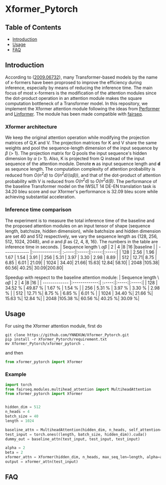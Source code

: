 # Xformer_Pytorch

## Table of Contents
- [Introduction](#Introduction)
- [Usage](#Usage)
- [FAQ](#FAQ)

## Introduction
According to ([2009.06732](https://arxiv.org/abs/2009.06732)), many Transformer-based models by the name of x-formers have been proprosed to improve the efficiency during inference, especially by means of reducing the inference time. The main focus of most x-formers is the modification of the attention modules since the dot-product operation in an attention module makes the square computation bottleneck of a Transformer model. In this repository, we implement the Xformer attention module following the ideas from [Performer](https://arxiv.org/abs/2009.14794) and [Linformer](https://arxiv.org/abs/2006.04768). The module has been made compatible with [fairseq](https://github.com/pytorch/fairseq).
### Xformer architecture
We keep the original attention operation while modifying the projection matrices of Q,K and V. The projection matrices for K and V share the same weights and pool the sequence-length dimension of the input sequence by <em>$\beta$</em> (> 1). The projection matrix for Q pools the input sequence's hidden dimension by <em>$\alpha$</em> (> 1). Also, K is projected from Q instead of the input sequence of the attention module. Denote **n** as input sequence length and **d** as sequnce length. The computation complexity of attention probability is reduced from <em>O(n<sup>2</sup>d)</em> to <em>O(n<sup>2</sup>d/($\alpha\beta$))</em>, and that of the dot-product of attention probability with V is reduced from <em>O(n<sup>2</sup>d)</em> to <em>O(n<sup>2</sup>d/$\beta$)</em>.
The performance of the baseline Transformer model on the IWSLT 14 DE-EN translation task is 34.20 bleu score and our Xformer's performance is 32.09 bleu score while achieving substantial acceleration.
### Inference time comparison
The experiment is to measure the total inference time of the baseline and the proposed attention modules on an input tensor of shape (sequence length, batchsize, hidden dimension), while batchsize and hidden dimension are set 40 and 512 respectively, we vary the sequence length as {128, 256, 512, 1024, 2048}, and $\alpha$ and $\beta$ as {2, 4, 8, 16}. The numbers in the table are inference time  in seconds.
| Sequence length \\ $\alpha$$\beta$ | 2 | 4  |8  |16  |baseline  |
| ------------- |:-------------:| :-----:|:-----:|:-----:|:-----:|
| 128        | 2.56 | 1.96 | 1.67 | 1.54 | 3.91 |
| 256        | 5.31 | 3.97 | 3.30 | 2.98 | 8.89 |
| 512        | 12.71| 8.75 | 6.85 | 6.01 | 21.09|
| 1024       | 34.40| 21.66| 15.63| 12.84| 58.10|
| 2048       |105.38| 60.56| 40.25| 30.09|200.80|

Speedup with respect to the baseline attention module:
| Sequence length \\ $\alpha$$\beta$ | 2 | 4  |8  |16  |
| ------------- |:-------------:| :-----:|:-----:|:-----:|
| 128        | 34.52 % | 49.87 % | 1.67 % | 1.54 % |
| 256        | 5.31 % | 3.97 % | 3.30 % | 2.98 % |
| 512        | 12.71 %| 8.75 % | 6.85 % | 6.01 % |
| 1024       | 34.40 %| 21.66 %| 15.63 %| 12.84 %|
| 2048       |105.38 %| 60.56 %| 40.25 %| 30.09 %|
## Usage
For using the Xformer attention module, first do
```
git clone https://github.com/YNNEKUW/Xformer_Pytorch.git
pip install -r Xformer_Pytorch/requirement.txt
mv Xformer_Pytorch/xformer_pytorch .
```
and then
```python
from xformer_pytorch import Xformer
```
### Example
```python
import torch
from fairseq.modules.multihead_attention import MultiheadAttention
from xformer_pytorch import Xformer


hidden_dim = 512
n_heads = 4
batch_size = 40
length = 1024

baseline_attn = MultiheadAttention(hidden_dim, n_heads, self_attention=True).cuda()
test_input = torch.ones((length, batch_size, hidden_dim)).cuda()
dummy_out = baseline_attn(test_input, test_input, test_input)

alpha = 2
beta = 2
xformer_attn = Xformer(hidden_dim, n_heads, max_seq_len=length, alpha=alpha, beta=beta).cuda()
output = xformer_attn(test_input)
```

## FAQ
